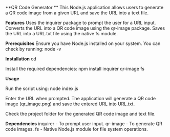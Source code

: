 **QR Code Generator
**
This Node.js application allows users to generate a QR code image from a given URL and save the URL into a text file.

**Features**
Uses the inquirer package to prompt the user for a URL input.
Converts the URL into a QR code image using the qr-image package.
Saves the URL into a URL.txt file using the native fs module.

**Prerequisites**
Ensure you have Node.js installed on your system. You can check by running:
node -v

**Installation**
cd <project-directory>

Install the required dependencies:
npm install inquirer qr-image fs

**Usage**

Run the script using:
node index.js

Enter the URL when prompted.
The application will generate a QR code image (qr_image.png) and save the entered URL into URL.txt.

Check the project folder for the generated QR code image and text file.

**Dependencies**
inquirer - To prompt user input.
qr-image - To generate QR code images.
fs - Native Node.js module for file system operations.
